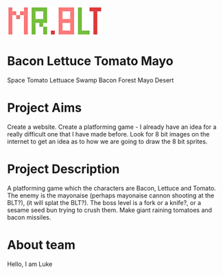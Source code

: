 ![alt tag](https://github.com/bradford-coderdojo/bltm/blob/master/Mr%20.BLT.fatpixel.png)

# Bacon Lettuce Tomato Mayo

Space Tomato 
Lettuace Swamp
Bacon Forest
Mayo Desert

# Project Aims
Create a website.
Create a platforming game - I already have an idea for a really difficult one that I have made before. Look for 8 bit images on the internet to get an idea as to how we are going to draw the 8 bit sprites.


# Project Description

A platforming game which the characters are Bacon, Lettuce and Tomato. The enemy is the mayonaise (perhaps mayonaise cannon shooting at the BLT?), (it will splat the BLT?). The boss level is a fork or a knife?, or a sesame seed bun trying to crush them.
Make giant raining tomatoes and bacon missiles.

# About team
Hello, I am Luke

